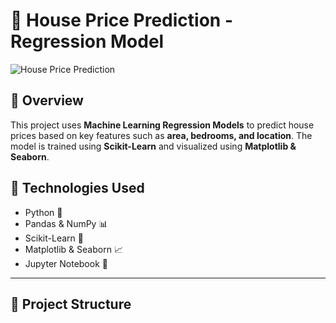 # 🏡 House Price Prediction - Regression Model

![House Price Prediction](https://upload.wikimedia.org/wikipedia/commons/6/6f/Real_Estate_graph.jpg)

## 📌 Overview
This project uses **Machine Learning Regression Models** to predict house prices based on key features such as **area, bedrooms, and location**. The model is trained using **Scikit-Learn** and visualized using **Matplotlib & Seaborn**.

## 🔧 Technologies Used
- Python 🐍
- Pandas & NumPy 📊
- Scikit-Learn 🤖
- Matplotlib & Seaborn 📈
- Jupyter Notebook 📑

---

## 📂 Project Structure
